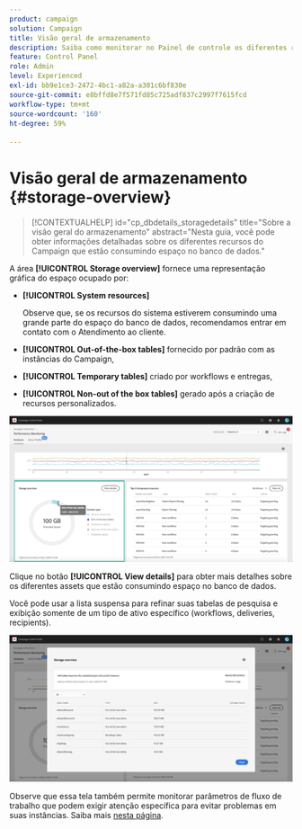 ```yaml
---
product: campaign
solution: Campaign
title: Visão geral de armazenamento
description: Saiba como monitorar no Painel de controle os diferentes recursos do Campaign que estão consumindo espaço no banco de dados em suas instâncias.
feature: Control Panel
role: Admin
level: Experienced
exl-id: bb9e1ce3-2472-4bc1-a82a-a301c6bf830e
source-git-commit: e8bffd8e7f571fd85c725adf837c2997f7615fcd
workflow-type: tm+mt
source-wordcount: '160'
ht-degree: 59%

---
```


# Visão geral de armazenamento {#storage-overview}

>[!CONTEXTUALHELP]
>id="cp_dbdetails_storagedetails"
>title="Sobre a visão geral do armazenamento"
>abstract="Nesta guia, você pode obter informações detalhadas sobre os diferentes recursos do Campaign que estão consumindo espaço no banco de dados."

A área **[!UICONTROL Storage overview]** fornece uma representação gráfica do espaço ocupado por:

* **[!UICONTROL System resources]**

  Observe que, se os recursos do sistema estiverem consumindo uma grande parte do espaço do banco de dados, recomendamos entrar em contato com o Atendimento ao cliente.

* **[!UICONTROL Out-of-the-box tables]** fornecido por padrão com as instâncias do Campaign,
* **[!UICONTROL Temporary tables]** criado por workflows e entregas,
* **[!UICONTROL Non-out of the box tables]** gerado após a criação de recursos personalizados.

![](assets/database-storage-overview.png)

Clique no botão **[!UICONTROL View details]** para obter mais detalhes sobre os diferentes assets que estão consumindo espaço no banco de dados.

Você pode usar a lista suspensa para refinar suas tabelas de pesquisa e exibição somente de um tipo de ativo específico (workflows, deliveries, recipients).

![](assets/database-storage-details.png)

Observe que essa tela também permite monitorar parâmetros de fluxo de trabalho que podem exigir atenção específica para evitar problemas em suas instâncias. Saiba mais [nesta página](workflow-monitoring.md).
